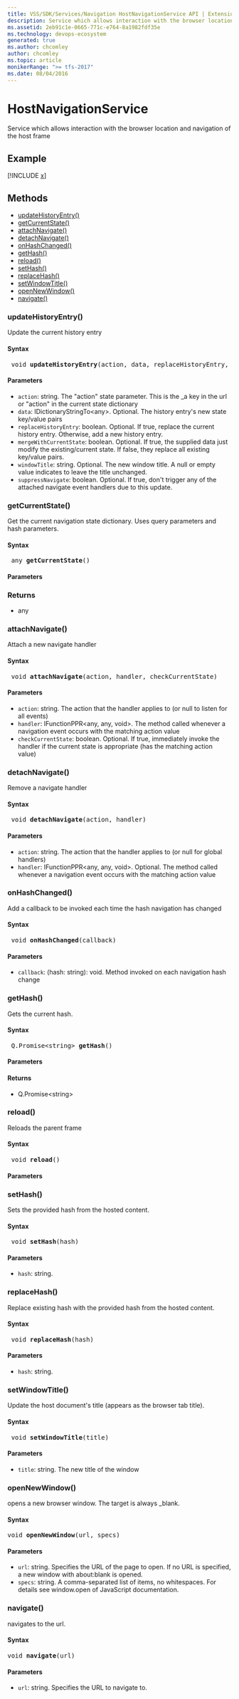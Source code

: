 ```yaml
---
title: VSS/SDK/Services/Navigation HostNavigationService API | Extensions for Azure DevOps Services
description: Service which allows interaction with the browser location and navigation of the host frame
ms.assetid: 2eb91c1e-0665-771c-e764-8a1982fdf35e
ms.technology: devops-ecosystem
generated: true
ms.author: chcomley
author: chcomley
ms.topic: article
monikerRange: ">= tfs-2017"
ms.date: 08/04/2016
---
```


# HostNavigationService

Service which allows interaction with the browser location and navigation of the host frame

## Example

[!INCLUDE [x](../../../../../../../../includes/extend/reference/samples/client-services/HostNavigationService.md)]

## Methods

- [updateHistoryEntry()](#method_updateHistoryEntry)
- [getCurrentState()](#method_getCurrentState)
- [attachNavigate()](#method_attachNavigate)
- [detachNavigate()](#method_detachNavigate)
- [onHashChanged()](#method_onHashChanged)
- [getHash()](#method_getHash)
- [reload()](#method_reload)
- [setHash()](#method_setHash)
- [replaceHash()](#method_replaceHash)
- [setWindowTitle()](#method_setWindowTitle)
- [openNewWindow()](#method_openNewWindow)
- [navigate()](#method_navigate)

<a name="method_updateHistoryEntry"></a>

### updateHistoryEntry()

Update the current history entry

#### Syntax

<pre class='syntax'>
 void <b>updateHistoryEntry</b>(action, data, replaceHistoryEntry, mergeWithCurrentState, windowTitle, suppressNavigate)
</pre>

#### Parameters

- `action`: string. The &quot;action&quot; state parameter. This is the \_a key in the url or &quot;action&quot; in the current state dictionary
- `data`: IDictionaryStringTo&lt;any&gt;. Optional. The history entry&#x27;s new state key/value pairs
- `replaceHistoryEntry`: boolean. Optional. If true, replace the current history entry. Otherwise, add a new history entry.
- `mergeWithCurrentState`: boolean. Optional. If true, the supplied data just modify the existing/current state. If false, they replace all existing key/value pairs.
- `windowTitle`: string. Optional. The new window title. A null or empty value indicates to leave the title unchanged.
- `suppressNavigate`: boolean. Optional. If true, don&#x27;t trigger any of the attached navigate event handlers due to this update.

<a name="method_getCurrentState"></a>

### getCurrentState()

Get the current navigation state dictionary. Uses query parameters and hash parameters.

#### Syntax

<pre class='syntax'>
 any <b>getCurrentState</b>()
</pre>

#### Parameters

### Returns

- any

<a name="method_attachNavigate"></a>

### attachNavigate()

Attach a new navigate handler

#### Syntax

<pre class='syntax'>
 void <b>attachNavigate</b>(action, handler, checkCurrentState)
</pre>

#### Parameters

- `action`: string. The action that the handler applies to (or null to listen for all events)
- `handler`: IFunctionPPR&lt;any, any, void&gt;. The method called whenever a navigation event occurs with the matching action value
- `checkCurrentState`: boolean. Optional. If true, immediately invoke the handler if the current state is appropriate (has the matching action value)

<a name="method_detachNavigate"></a>

### detachNavigate()

Remove a navigate handler

#### Syntax

<pre class='syntax'>
 void <b>detachNavigate</b>(action, handler)
</pre>

#### Parameters

- `action`: string. The action that the handler applies to (or null for global handlers)
- `handler`: IFunctionPPR&lt;any, any, void&gt;. Optional. The method called whenever a navigation event occurs with the matching action value

<a name="method_onHashChanged"></a>

### onHashChanged()

Add a callback to be invoked each time the hash navigation has changed

#### Syntax

<pre class='syntax'>
 void <b>onHashChanged</b>(callback)
</pre>

#### Parameters

- `callback`: (hash: string): void. Method invoked on each navigation hash change

<a name="method_getHash"></a>

### getHash()

Gets the current hash.

#### Syntax

<pre class='syntax'>
 Q.Promise&lt;string&gt; <b>getHash</b>()
</pre>

#### Parameters

#### Returns

- Q.Promise&lt;string&gt;

<a name="method_reload"></a>

### reload()

Reloads the parent frame

#### Syntax

<pre class='syntax'>
 void <b>reload</b>()
</pre>

#### Parameters

<a name="method_setHash"></a>

### setHash()

Sets the provided hash from the hosted content.

#### Syntax

<pre class='syntax'>
 void <b>setHash</b>(hash)
</pre>

#### Parameters

- `hash`: string.

<a name="method_replaceHash"></a>

### replaceHash()

Replace existing hash with the provided hash from the hosted content.

#### Syntax

<pre class='syntax'>
 void <b>replaceHash</b>(hash)
</pre>

#### Parameters

- `hash`: string.

<a name="method_setWindowTitle"></a>

### setWindowTitle()

Update the host document&#x27;s title (appears as the browser tab title).

#### Syntax

<pre class='syntax'>
 void <b>setWindowTitle</b>(title)
</pre>

#### Parameters

- `title`: string. The new title of the window

<a  name="method_openNewWindow"></a>

### openNewWindow()

opens a new browser window. The target is always \_blank.

#### Syntax

<pre  class='syntax'>
void <b>openNewWindow</b>(url, specs)
</pre>

#### Parameters

- `url`: string. Specifies the URL of the page to open. If no URL is specified, a new window with about:blank is opened.
- `specs`: string. A comma-separated list of items, no whitespaces. For details see window.open of JavaScript documentation.

<a  name="method_navigate"></a>

### navigate()

navigates to the url.

#### Syntax

<pre  class='syntax'>
void <b>navigate</b>(url)
</pre>

#### Parameters

- `url`: string. Specifies the URL to navigate to.
